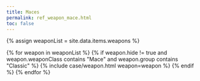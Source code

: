 ```yaml
---
title: Maces
permalink: ref_weapon_mace.html
toc: false
---
```


{% assign weaponList = site.data.items.weapons %}

{% for weapon in weaponList %}
{% if weapon.hide != true and weapon.weaponClass contains "Mace" and weapon.group contains "Classic" %}
{% include case/weapon.html weapon=weapon %}
{% endif %}
{% endfor %}